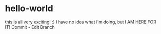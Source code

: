 # hello-world
this is all very exciting! :)
I have no idea what I'm doing, but I AM HERE FOR IT!
Commit - Edit Branch
